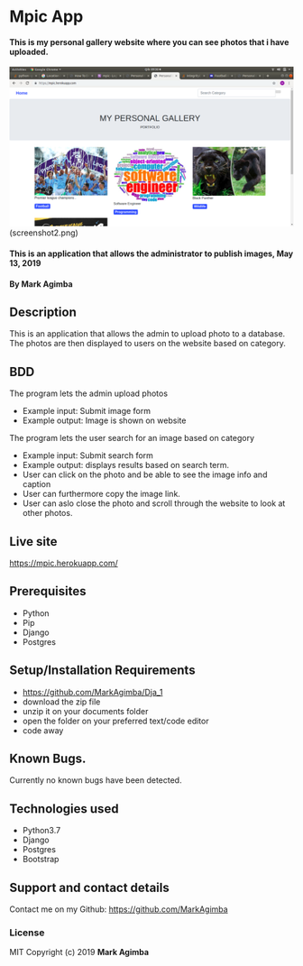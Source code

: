 # Mpic App


#### This is my personal gallery website where you can see photos that i have uploaded.
![Screenshot](screenshot.png)(screenshot2.png)

#### This is an application that allows the administrator to publish images, May 13, 2019


#### By **Mark Agimba**


## Description
This is an application that allows the admin to upload photo to a database. The photos are then displayed to users on the website based on category.


## BDD
The program lets the admin upload photos
* Example input: Submit image form
* Example output: Image is shown on website

The program lets the user search for an image based on category
* Example input: Submit search form
* Example output: displays results based on search term.
* User can click on the photo and be able to see the image info and caption 
* User can furthermore copy the image link.
* User can aslo close the photo and scroll through the website to look at other photos.

## Live site
https://mpic.herokuapp.com/

## Prerequisites
* Python
* Pip
* Django
* Postgres

## Setup/Installation Requirements
* https://github.com/MarkAgimba/Dja_1
* download the zip file
* unzip it on your documents folder
* open the folder on your preferred text/code editor
* code away

## Known Bugs.
Currently no known bugs have been detected. 

## Technologies used
* Python3.7
* Django
* Postgres
* Bootstrap

## Support and contact details
Contact me on my Github: https://github.com/MarkAgimba

### License
MIT
Copyright (c) 2019 **Mark Agimba**